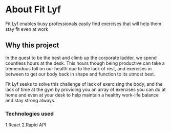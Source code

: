 # About Fit Lyf

Fit Lyf enables busy professionals easily find exercises that will help them stay fit even at work

## Why this project

In the quest to be the best and climb up the corporate ladder, we spend countless hours at the desk.
This hours though being productive can take a tremendous toll on our health due to the lack of rest,
and exercises in between to get our body back in shape and function to its utmost best.

Fit Lyf seeks to solve this challenge of lack of exercising the body, and the lack of time at the gym by providing you an array of exercises you can do at home and even at your desk to help maintain a healthy work-life balance and stay strong
always.

### Technologies used

1.React
2.Rapid API

